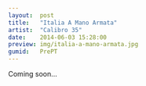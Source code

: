 ```yaml
---
layout:  post
title:   "Italia A Mano Armata"
artist:  "Calibro 35"
date:    2014-06-03 15:28:00
preview: img/italia-a-mano-armata.jpg
gumid:   PrePT
---
```


Coming soon...
